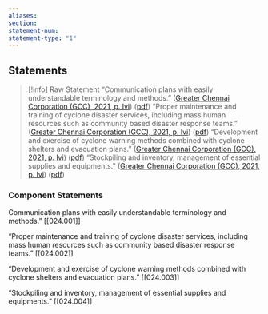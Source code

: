 ```yaml
---
aliases: 
section: 
statement-num: 
statement-type: "1"
---
```

## Statements 
> [!info] Raw Statement
> “Communication plans with easily understandable terminology and methods.” ([Greater Chennai Corporation (GCC), 2021, p. lvi](zotero://select/library/items/AZZSXLC8)) ([pdf](zotero://open-pdf/library/items/ZWDYK52D?page=56&annotation=4IN2Q7JW))
> “Proper maintenance and training of cyclone disaster services, including mass human resources such as community based disaster response teams.” ([Greater Chennai Corporation (GCC), 2021, p. lvi](zotero://select/library/items/AZZSXLC8)) ([pdf](zotero://open-pdf/library/items/ZWDYK52D?page=56&annotation=KQ6ZJ8GH))
>“Development and exercise of cyclone warning methods combined with cyclone shelters and evacuation plans.” ([Greater Chennai Corporation (GCC), 2021, p. lvi](zotero://select/library/items/AZZSXLC8)) ([pdf](zotero://open-pdf/library/items/ZWDYK52D?page=56&annotation=U78MB648))
>“Stockpiling and inventory, management of essential supplies and equipments.” ([Greater Chennai Corporation (GCC), 2021, p. lvi](zotero://select/library/items/AZZSXLC8)) ([pdf](zotero://open-pdf/library/items/ZWDYK52D?page=56&annotation=X737QYVB)) 
 
### Component Statements
Communication plans with easily understandable terminology and methods.” 
[[024.001]]

“Proper maintenance and training of cyclone disaster services, including mass human resources such as community based disaster response teams.” 
[[024.002]]

“Development and exercise of cyclone warning methods combined with cyclone shelters and evacuation plans.”
[[024.003]]

“Stockpiling and inventory, management of essential supplies and equipments.” 
[[024.004]]